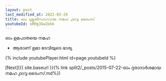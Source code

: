 ```yaml
---
layout: post
last_modified_at: 2021-03-29
title: ഓം ശ്രുതിസാഗറായ നമഹ ൧൦൮ ടൈംസ്
youtubeId: oRHg3GwZekk
---
```

 
 
 ഓം ഉമപാതയെ നമഹ 
 
 -  ആരാണ് ഉമാ ദേവിയുടെ ഭാര്യ 
 
  
 
  
 
 
 
 
 
 


{% include youtubePlayer.html id=page.youtubeId %}
 
[Next]({{ site.baseurl }}{% link  split2/_posts/2015-07-22-ഓം ദുരാദാർശമായ നമഹ ൧൦൮ ടൈംസ്.md%})
 
